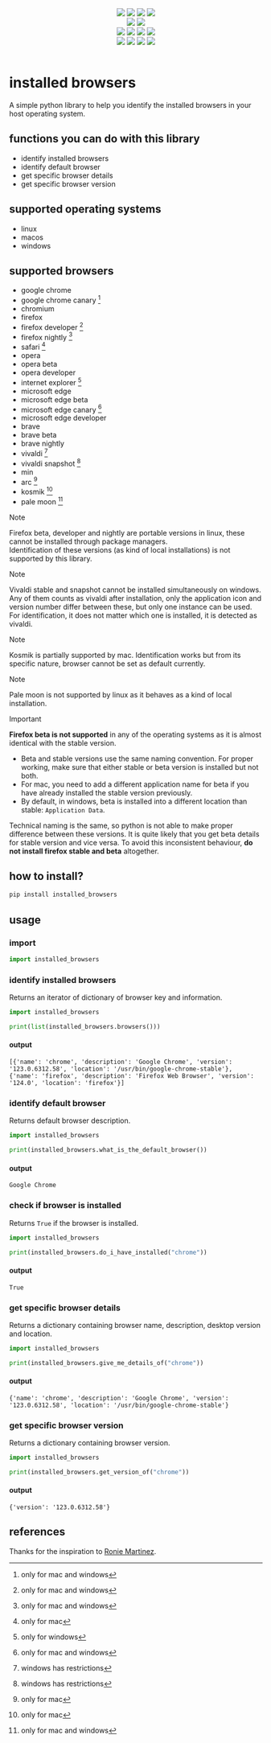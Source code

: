 <table>
<div align="center">
<img src="https://img.shields.io/github/created-at/undeflorate/installed_browsers?logo=github&label=since">
<img src="https://img.shields.io/pypi/l/installed-browsers?logo=pypi&logoColor=yellow&color=white">
<img src="https://img.shields.io/pypi/dm/installed-browsers?logo=pypi&logoColor=yellow">
<img src="https://img.shields.io/github/watchers/undeflorate/installed_browsers?logo=github&style=flat">
</div>
<div align="center">
<img src="https://img.shields.io/github/commit-activity/t/undeflorate/installed_browsers?logo=github">
<img src="https://img.shields.io/github/last-commit/undeflorate/installed_browsers/master?logo=github">
</div>
<div align="center">
<img src="https://img.shields.io/github/deployments/undeflorate/installed_browsers/production?logo=github&label=deployment">
<img src="https://img.shields.io/pypi/status/installed-browsers?logo=pypi&logoColor=yellow">
<img src="https://img.shields.io/github/actions/workflow/status/undeflorate/installed_browsers/python-app.yml?branch=master&logo=githubactions&logoColor=white&label=test%20automation">
<img src="https://img.shields.io/codecov/c/github/undeflorate/installed_browsers/master?logo=codecov">
</div>
<div align="center">
<img src="https://img.shields.io/github/issues/undeflorate/installed_browsers?logo=github">
<img src="https://img.shields.io/pypi/pyversions/installed-browsers?logo=python&logoColor=green">
<img src="https://img.shields.io/github/v/release/undeflorate/installed_browsers?logo=github">
<img src="https://img.shields.io/pypi/v/installed-browsers?logo=pypi&logoColor=yellow">
</div>
</table>

# installed browsers
A simple python library to help you identify the installed browsers in your host operating system.

## functions you can do with this library
+ identify installed browsers
+ identify default browser
+ get specific browser details
+ get specific browser version

## supported operating systems
+ linux
+ macos
+ windows

## supported browsers
+ google chrome
+ google chrome canary [^1]
+ chromium
+ firefox
+ firefox developer [^1]
+ firefox nightly [^1]
+ safari [^2]
+ opera
+ opera beta
+ opera developer
+ internet explorer [^3]
+ microsoft edge
+ microsoft edge beta
+ microsoft edge canary [^1]
+ microsoft edge developer
+ brave
+ brave beta
+ brave nightly
+ vivaldi [^4]
+ vivaldi snapshot [^4]
+ min
+ arc [^2]
+ kosmik [^2]
+ pale moon [^1]  
[^1]: only for mac and windows
[^2]: only for mac
[^3]: only for windows
[^4]: windows has restrictions

> [!NOTE]
> Firefox beta, developer and nightly are portable versions in linux, these cannot be installed through package managers.  
> Identification of these versions (as kind of local installations) is not supported by this library.

> [!NOTE]
> Vivaldi stable and snapshot cannot be installed simultaneously on windows. Any of them counts as vivaldi after installation, only the application icon and version number differ between these, but only one instance can be used.   
> For identification, it does not matter which one is installed, it is detected as vivaldi.

> [!NOTE]
> Kosmik is partially supported by mac. Identification works but from its specific nature, browser cannot be set as default currently.

> [!NOTE]
> Pale moon is not supported by linux as it behaves as a kind of local installation.

> [!IMPORTANT]
> **Firefox beta is not supported** in any of the operating systems as it is almost identical with the stable version.
> + Beta and stable versions use the same naming convention. For proper working, make sure that either stable or beta version is installed but not both.
> + For mac, you need to add a different application name for beta if you have already installed the stable version previously.  
> + By default, in windows, beta is installed into a different location than stable: `Application Data`.
> 
> Technical naming is the same, so python is not able to make proper difference between these versions. It is quite likely that you get beta details for stable version and vice versa. To avoid this inconsistent behaviour, **do not install firefox stable and beta** altogether.

## how to install?
```bash
pip install installed_browsers
```

## usage
### import
```python
import installed_browsers
```
### identify installed browsers
Returns an iterator of dictionary of browser key and information.
```python
import installed_browsers

print(list(installed_browsers.browsers()))
```
#### output
```
[{'name': 'chrome', 'description': 'Google Chrome', 'version': '123.0.6312.58', 'location': '/usr/bin/google-chrome-stable'},
{'name': 'firefox', 'description': 'Firefox Web Browser', 'version': '124.0', 'location': 'firefox'}]
```
### identify default browser
Returns default browser description.
```python
import installed_browsers

print(installed_browsers.what_is_the_default_browser())
```
#### output
```
Google Chrome
```
### check if browser is installed
Returns `True` if the browser is installed.
```python
import installed_browsers

print(installed_browsers.do_i_have_installed("chrome"))
```
#### output
```
True
```
### get specific browser details
Returns a dictionary containing browser name, description, desktop version and location.
```python
import installed_browsers

print(installed_browsers.give_me_details_of("chrome"))
```
#### output
```
{'name': 'chrome', 'description': 'Google Chrome', 'version': '123.0.6312.58', 'location': '/usr/bin/google-chrome-stable'}
```
### get specific browser version
Returns a dictionary containing browser version.
```python
import installed_browsers

print(installed_browsers.get_version_of("chrome"))
```
#### output
```
{'version': '123.0.6312.58'}
```
## references
Thanks for the inspiration to [Ronie Martinez](https://github.com/roniemartinez/browsers).
